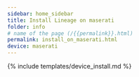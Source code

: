 ```yaml
---
sidebar: home_sidebar
title: Install Lineage on maserati
folder: info
# name of the page (/{{permalink}}.html)
permalink: install_on_maserati.html
device: maserati
---
```

{% include templates/device_install.md %}
